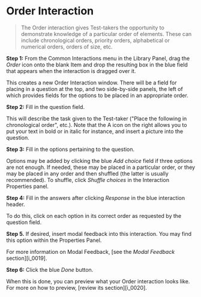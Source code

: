 # Order Interaction

>The Order interaction gives Test-takers the opportunity to demonstrate knowledge of a particular order of elements. These can include chronological orders, priority orders, alphabetical or numerical orders, orders of size, etc.

**Step 1:** From the Common Interactions menu in the Library Panel, drag the *Order* icon onto the blank Item and drop the resulting box in the blue field that appears when the interaction is dragged over it.

This creates a new Order Interaction window. There will be a field for placing in a question at the top, and two side-by-side panels, the left of which provides fields for the options to be placed in an appropriate order.

**Step 2:** Fill in the question field. 

This will describe the task given to the Test-taker ("Place the following in chronological order", etc.). Note that the A icon on the right allows you to put your text in bold or in italic for instance, and insert a picture into the question.

**Step 3:** Fill in the options pertaining to the question.

Options may be added by clicking the blue *Add choice* field if three options are not enough. If needed, these may be placed in a particular order, or they may be placed in any order and then shuffled (the latter is usually recommended). To shuffle, click *Shuffle choices* in the Interaction Properties panel.

**Step 4:** Fill in the answers after clicking *Response* in the blue interaction header.

To do this, click on each option in its correct order as requested by the question field.

**Step 5.** If desired, insert modal feedback into this interaction. You may find this option within the Properties Panel.

For more information on Modal Feedback, [see the *Modal Feedback* section][i_0019].

**Step 6:** Click the blue *Done* button.

When this is done, you can preview what your Order interaction looks like. For more on how to preview, [review its section][i_0020].
